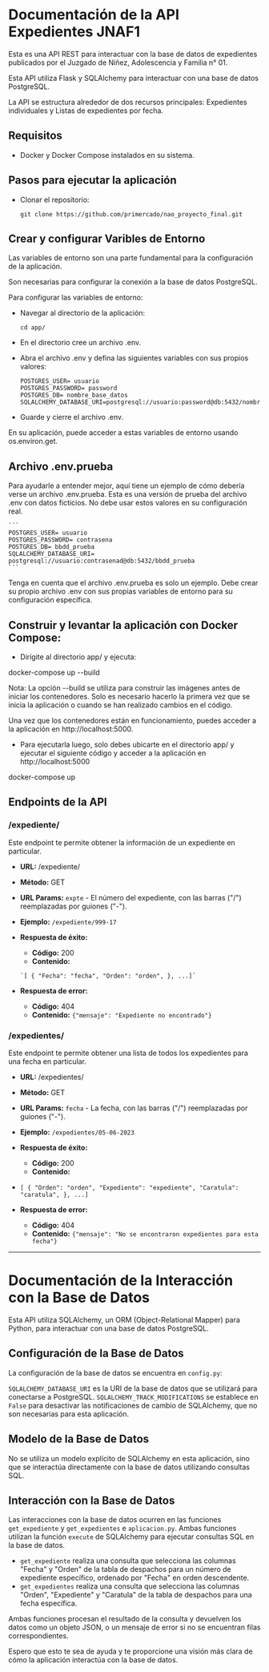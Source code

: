 # Documentación de la API Expedientes JNAF1

Esta es una API REST para interactuar con la base de datos de expedientes publicados por el Juzgado de Niñez, Adolescencia y Familia n° 01. 

Esta API utiliza Flask y SQLAlchemy para interactuar con una base de datos PostgreSQL.

La API se estructura alrededor de dos recursos principales: Expedientes individuales y Listas de expedientes por fecha.

## Requisitos

- Docker y Docker Compose instalados en su sistema.

## Pasos para ejecutar la aplicación

- Clonar el repositorio:

    ```    
    git clone https://github.com/primercado/nao_proyecto_final.git  
    ```


## Crear y configurar Varibles de Entorno

Las variables de entorno son una parte fundamental para la configuración de la aplicación.

Son necesarias para configurar la conexión a la base de datos PostgreSQL.

Para configurar las variables de entorno:

- Navegar al directorio de la aplicación:

    ```
    cd app/  
    ```

- En el directorio cree un archivo .env.

- Abra el archivo .env y defina las siguientes variables con sus propios valores:

    
    ```
    POSTGRES_USER= usuario
    POSTGRES_PASSWORD= password
    POSTGRES_DB= nombre_base_datos
    SQLALCHEMY_DATABASE_URI=postgresql://usuario:password@db:5432/nombre_base_datos
    ```



- Guarde y cierre el archivo .env.

En su aplicación, puede acceder a estas variables de entorno usando os.environ.get.

## Archivo .env.prueba

Para ayudarle a entender mejor, aquí tiene un ejemplo de cómo debería verse un archivo .env.prueba. Esta es una versión de prueba del archivo .env con datos ficticios. No debe usar estos valores en su configuración real.


    ```
    POSTGRES_USER= usuario
    POSTGRES_PASSWORD= contrasena
    POSTGRES_DB= bbdd_prueba
    SQLALCHEMY_DATABASE_URI= postgresql://usuario:contrasenad@db:5432/bbdd_prueba
    ```
    
Tenga en cuenta que el archivo .env.prueba es solo un ejemplo. Debe crear su propio archivo .env con sus propias variables de entorno para su configuración específica.


## Construir y levantar la aplicación con Docker Compose:

- Dirígite al directorio app/ y ejecuta:

docker-compose up --build

Nota: La opción --build se utiliza para construir las imágenes antes de iniciar los contenedores. Solo es necesario hacerlo la primera vez que se inicia la aplicación o cuando se han realizado cambios en el código.

Una vez que los contenedores están en funcionamiento, puedes acceder a la aplicación en http://localhost:5000.

- Para ejecutarla luego, solo debes ubicarte en el directorio app/ y ejecutar el siguiente código y acceder a la aplicación en http://localhost:5000

docker-compose up


## Endpoints de la API

### /expediente/<expte>

Este endpoint te permite obtener la información de un expediente en particular.

- **URL:** /expediente/<expte>
- **Método:** GET
- **URL Params:** `expte` - El número del expediente, con las barras ("/") reemplazadas por guiones ("-").
- **Ejemplo:** `/expediente/999-17`
- **Respuesta de éxito:**
    - **Código:** 200
    - **Contenido:**
    
    ```
    `[ { "Fecha": "fecha", "Orden": "orden", }, ...]`
    ```
    
- **Respuesta de error:**
    - **Código:** 404
    - **Contenido:** `{"mensaje": "Expediente no encontrado"}`

### /expedientes/<fecha>

Este endpoint te permite obtener una lista de todos los expedientes para una fecha en particular.

- **URL:** /expedientes/<fecha>
- **Método:** GET
- **URL Params:** `fecha` - La fecha, con las barras ("/") reemplazadas por guiones ("-").
- **Ejemplo:** `/expedientes/05-06-2023`
- **Respuesta de éxito:**
    - **Código:** 200
    - **Contenido:**
    
       
- `[ { "Orden": "orden", "Expediente": "expediente", "Caratula": "caratula", }, ...]`

- **Respuesta de error:**
    - **Código:** 404
    - **Contenido:** `{"mensaje": "No se encontraron expedientes para esta fecha"}`

---

# Documentación de la Interacción con la Base de Datos

Esta API utiliza SQLAlchemy, un ORM (Object-Relational Mapper) para Python, para interactuar con una base de datos PostgreSQL.

## Configuración de la Base de Datos

La configuración de la base de datos se encuentra en `config.py`:

`SQLALCHEMY_DATABASE_URI` es la URI de la base de datos que se utilizará para conectarse a PostgreSQL. `SQLALCHEMY_TRACK_MODIFICATIONS` se establece en `False` para desactivar las notificaciones de cambio de SQLAlchemy, que no son necesarias para esta aplicación.

## Modelo de la Base de Datos

No se utiliza un modelo explícito de SQLAlchemy en esta aplicación, sino que se interactúa directamente con la base de datos utilizando consultas SQL.

## Interacción con la Base de Datos

Las interacciones con la base de datos ocurren en las funciones `get_expediente` y `get_expedientes` e `aplicacion.py`. Ambas funciones utilizan la función `execute` de SQLAlchemy para ejecutar consultas SQL en la base de datos.

- `get_expediente` realiza una consulta que selecciona las columnas "Fecha" y "Orden" de la tabla de despachos para un número de expediente específico, ordenado por "Fecha" en orden descendente.
- `get_expedientes` realiza una consulta que selecciona las columnas "Orden", "Expediente" y "Caratula" de la tabla de despachos para una fecha específica.

Ambas funciones procesan el resultado de la consulta y devuelven los datos como un objeto JSON, o un mensaje de error si no se encuentran filas correspondientes.

Espero que esto te sea de ayuda y te proporcione una visión más clara de cómo la aplicación interactúa con la base de datos.
